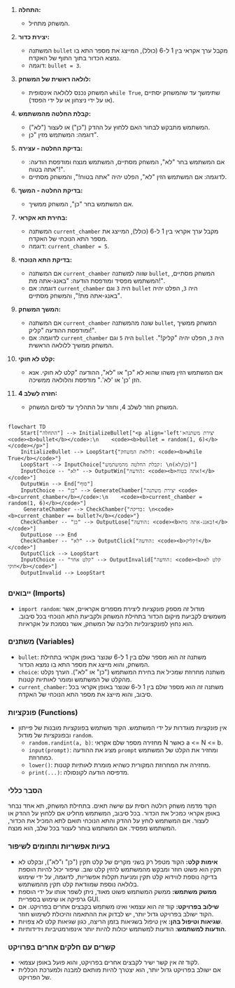 ## <algorithm>
1. **התחלה:**
   - המשחק מתחיל.
   
2. **יצירת כדור:**
   - המשתנה `bullet` מקבל ערך אקראי בין 1 ל-6 (כולל), המייצג את מספר התא בו נמצא הכדור בתוך התוף של האקדח.
   - דוגמה: `bullet = 3`.
   
3. **לולאה ראשית של המשחק:**
   - המשחק נכנס ללולאה אינסופית `while True`, שתימשך עד שהמשחק יסתיים (או על ידי ניצחון או על ידי הפסד).
    
4. **קבלת החלטה מהמשתמש:**
   - המשתמש מתבקש לבחור האם ללחוץ על ההדק ("כן") או לעצור ("לא").
   - דוגמה: המשתמש מזין "כן".
   
5. **בדיקת החלטה - עצירה:**
   - אם המשתמש בחר "לא", המשחק מסתיים, המשתמש מנצח ומודפסת הודעה: "אתה בטוח!".
   - לדוגמה: אם המשתמש הזין "לא", הפלט יהיה "אתה בטוח!", והמשחק מסתיים.
   
6. **בדיקת החלטה - המשך:**
   - אם המשתמש בחר "כן", המשחק ממשיך.

7.  **בחירת תא אקראי:**
    - המשתנה `current_chamber` מקבל ערך אקראי בין 1 ל-6 (כולל), המייצג את מספר התא הנוכחי של האקדח.
    - דוגמה: `current_chamber = 5`.

8.  **בדיקת התא הנוכחי:**
    - אם המשתנה `current_chamber` שווה למשתנה `bullet`, המשחק מסתיים, המשתמש מפסיד ומודפסת הודעה: "באנג-אתה מת!".
    - דוגמה: אם `current_chamber` היה `3` וגם `bullet` היה `3`, הפלט יהיה "באנג-אתה מת!", והמשחק מסתיים.

9. **המשך המשחק:**
    - אם המשתנה `current_chamber` שונה מהמשתנה `bullet`, המשחק ממשיך ומודפסת ההודעה "קליק!".
    - לדוגמה: אם `current_chamber` היה `5` וגם `bullet` היה `3`, הפלט יהיה "קליק!". המשחק ממשיך ללולאה הראשית.

10. **קלט לא חוקי:**
     - אם המשתמש הזין משהו שהוא לא "כן" או "לא", ההודעה "קלט לא חוקי. אנא הזן 'כן' או 'לא'." מודפסת והלולאה ממשיכה.
     
11. **חזרה לשלב 4:**
     - המשחק חוזר לשלב 4, וחוזר על התהליך עד לסיום המשחק.

## <mermaid>
```mermaid
flowchart TD
    Start["התחלה"] --> InitializeBullet["<p align='left'>יצירת משתנה <code><b>bullet</b></code>:\n    <code><b>bullet = random(1, 6)</b></code></p>"]
    InitializeBullet --> LoopStart{"לולאת המשחק: <code><b>while True</b></code>"}
    LoopStart --> InputChoice["קבלת החלטה מהמשתמש: \n(כן/לא)"]
    InputChoice -- "לא" --> OutputWin["הודעה: <code><b>אתה בטוח!</b></code>"]
    OutputWin --> End["סוף"]
    InputChoice -- "כן" --> GenerateChamber["יצירת משתנה <code><b>current_chamber</b></code>:\n    <code><b>current_chamber = random(1, 6)</b></code>"]
     GenerateChamber --> CheckChamber{"בדיקה: \n<code><b>current_chamber == bullet?</b></code>"}
    CheckChamber -- "כן" --> OutputLose["הודעה: <code><b>באנג-אתה מת!</b></code>"]
    OutputLose --> End
    CheckChamber -- "לא" --> OutputClick["הודעה: <code><b>קליק!</b></code>"]
    OutputClick --> LoopStart
    InputChoice -- "קלט אחר" --> OutputInvalid["הודעה: <code><b>קלט לא חוקי</b></code>"]
    OutputInvalid --> LoopStart
```
## <explanation>
### ייבואים (Imports)
*   `import random`: מודול זה מספק פונקציות ליצירת מספרים אקראיים, אשר משמשים לקביעת מיקום הכדור בתחילת המשחק ולקביעת התא הנוכחי בכל סיבוב. הוא נחוץ לפונקציונליות הליבה של המשחק, אשר נסמכת על אקראיות.
   
### משתנים (Variables)
*   `bullet`: משתנה זה הוא מספר שלם בין 1 ל-6 שנוצר באופן אקראי בתחילת המשחק, והוא מייצג את מספר התא בו נמצא הכדור.
*   `choice`: משתנה מחרוזת שמכיל את בחירת המשתמש ("כן" או "לא"). הערך נקלט מהקלט של המשתמש ומומר לאותיות קטנות.
*   `current_chamber`: משתנה זה הוא מספר שלם בין 1 ל-6 שנוצר באופן אקראי בכל סיבוב, והוא מייצג את מספר התא הנוכחי של האקדח.
   
### פונקציות (Functions)
*   אין פונקציות מוגדרות על ידי המשתמש. הקוד משתמש בפונקציות מובנות של פייתון ובפונקציות של מודול `random`.
    * `random.randint(a, b)`: מחזירה מספר שלם אקראי N כאשר a <= N <= b.
    * `input(prompt)`: מציג את ההודעה `prompt` ומחזיר את הקלט של המשתמש כמחרוזת.
    * `lower()`: מחזירה את המחרוזת המקורית כשהיא מומרת לאותיות קטנות.
    * `print(...)`: מדפיסה הודעה לקונסולה.

### הסבר כללי
הקוד מדמה משחק רולטה רוסית עם שישה תאים. בתחילת המשחק, תא אחד נבחר באופן אקראי כמכיל את הכדור. בכל סיבוב, המשתמש מחליט אם ללחוץ על ההדק או לעצור. אם המשתמש לוחץ על ההדק והתא הנוכחי תואם לתא המכיל את הכדור, המשתמש מפסיד. אם המשתמש בוחר לעצור בכל שלב, הוא מנצח.

### בעיות אפשריות ותחומים לשיפור
*   **אימות קלט:** הקוד מטפל רק בשני מקרים של קלט תקין ("כן" ו"לא"), ובקלט לא תקין הוא פשוט חוזר ומבקש מהמשתמש להזין קלט שוב. שיפור יכול להיות הוספת בדיקה נוספת לווידוא קלט תקין ומניעת תקלות אפשריות, לדוגמה, על ידי שימוש בלולאה נוספת שמוודאת קלט תקין מהמשתמש.
*   **ממשק משתמש:** ממשק המשתמש פשוט מאוד, ניתן לשפר אותו על ידי הוספת גרפיקה או שימוש בספריית GUI.
*   **שילוב בפרויקט:** קוד זה הוא עצמאי ואינו משתמש בקבצים אחרים בפרויקט. אם הקוד ישולב בפרויקט גדול יותר, יש לבדוק את ההתאמה והיכולת לשימוש חוזר.
*   **שגיאות וטיפול בהן:** אין טיפול בשגיאות בזמן הריצה, כגון שגיאות קלט לא צפויות.
*  **הודעות למשתמש**: הודעות למשתמש יכולות להיות יותר אינפורמטיביות וידידותיות.

### קשרים עם חלקים אחרים בפרויקט
*   לקוד זה אין קשר ישיר לקבצים אחרים בפרויקט, והוא פועל באופן עצמאי.
*   אם ישולב בפרויקט גדול יותר, הוא יצטרך להיות מותאם למבנה ולמערכת הכללית של הפרויקט.